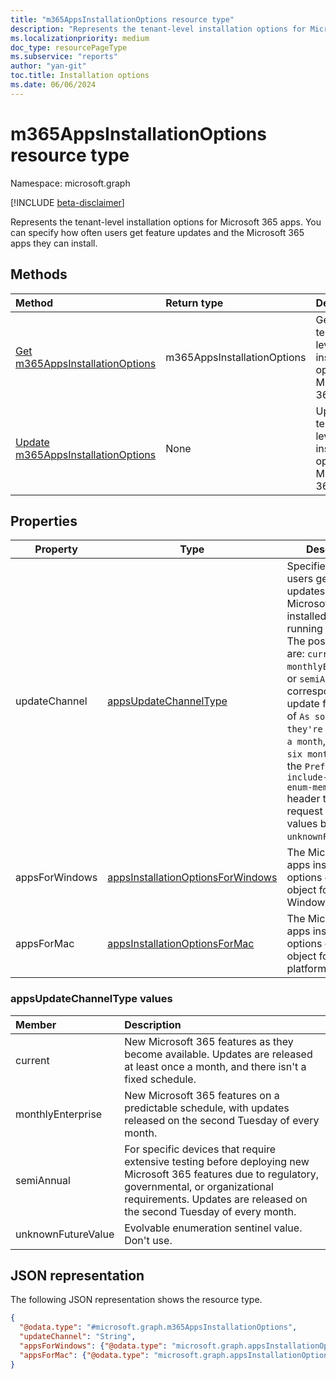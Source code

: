 ```yaml
---
title: "m365AppsInstallationOptions resource type"
description: "Represents the tenant-level installation options for Microsoft 365 apps."
ms.localizationpriority: medium
doc_type: resourcePageType
ms.subservice: "reports"
author: "yan-git"
toc.title: Installation options
ms.date: 06/06/2024
---
```


# m365AppsInstallationOptions resource type

Namespace: microsoft.graph

[!INCLUDE [beta-disclaimer](../../includes/beta-disclaimer.md)]

Represents the tenant-level installation options for Microsoft 365 apps. You can specify how often users get feature updates and the Microsoft 365 apps they can install.

## Methods

|Method|Return type|Description|
|:---|:---|:---|
|[Get m365AppsInstallationOptions](../api/m365appsinstallationoptions-get.md)|m365AppsInstallationOptions|Get the tenant-level installation options for Microsoft 365 apps.|
|[Update m365AppsInstallationOptions](../api/m365appsinstallationoptions-update.md)|None|Update tenant-level installation options for Microsoft 365 apps.|

## Properties

| Property       | Type           | Description                                 |
| -------------- | -------------- | ------------------------------------------- |
| updateChannel | [appsUpdateChannelType](#appsupdatechanneltype-values) | Specifies how often users get feature updates for Microsoft 365 apps installed on devices running Windows. The possible values are: `current`, `monthlyEnterprise`, or `semiAnnual`, with corresponding update frequencies of `As soon as they're ready`, `Once a month`, and `Every six months`. Include the `Prefer: include-unknown-enum-members` header to explicitly request for enum values beyond `unknownFutureValue`.|
| appsForWindows | [appsInstallationOptionsForWindows](../resources/appsInstallationOptionsForWindows.md) | The Microsoft 365 apps installation options container object for a Windows platform. |
| appsForMac | [appsInstallationOptionsForMac](../resources/appsInstallationOptionsForMac.md) | The Microsoft 365 apps installation options container object for a MAC platform. |

### appsUpdateChannelType values

|Member|Description|
|:---|:---|
|current|New Microsoft 365 features as they become available. Updates are released at least once a month, and there isn't a fixed schedule. |
|monthlyEnterprise|New Microsoft 365 features on a predictable schedule, with updates released on the second Tuesday of every month. |
|semiAnnual|For specific devices that require extensive testing before deploying new Microsoft 365 features due to regulatory, governmental, or organizational requirements. Updates are released on the second Tuesday of every month. |
|unknownFutureValue|Evolvable enumeration sentinel value. Don't use. |

## JSON representation

The following JSON representation shows the resource type.
<!-- {
  "blockType": "resource",
  "@odata.type": "microsoft.graph.m365AppsInstallationOptions",
  "baseType": "microsoft.graph.entity",
  "openType": false
}
-->
``` json
{
  "@odata.type": "#microsoft.graph.m365AppsInstallationOptions",
  "updateChannel": "String",
  "appsForWindows": {"@odata.type": "microsoft.graph.appsInstallationOptionsForWindows"},
  "appsForMac": {"@odata.type": "microsoft.graph.appsInstallationOptionsForMac"}
}
```
